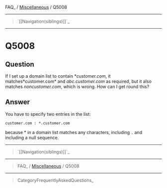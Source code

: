FAQ\_ / [Miscellaneous](FAQ/Miscellaneous) / Q5008

* * * * *

> \`[[Navigation(siblings)]]\`\_

* * * * *

Q5008
=====

Question
--------

If I set up a domain list to contain **customer.com*, it
matches*customer.com\* and *abc.customer.com* as required, but it also
matches *noncustomer.com*, which is wrong. How can I get round this?

Answer
------

You have to specify two entries in the list:

    customer.com : *.customer.com

because \* in a domain list matches any characters, including `.` and
including a null sequence.

* * * * *

> \`[[Navigation(siblings)]]\`\_

* * * * *

> FAQ\_ / [Miscellaneous](FAQ/Miscellaneous) / Q5008

* * * * *

> CategoryFrequentlyAskedQuestions\_

